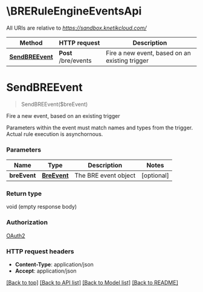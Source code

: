 # \BRERuleEngineEventsApi

All URIs are relative to *https://sandbox.knetikcloud.com/*

Method | HTTP request | Description
------------- | ------------- | -------------
[**SendBREEvent**](BRERuleEngineEventsApi.md#SendBREEvent) | **Post** /bre/events | Fire a new event, based on an existing trigger


# **SendBREEvent**
> SendBREEvent($breEvent)

Fire a new event, based on an existing trigger

Parameters within the event must match names and types from the trigger. Actual rule execution is asynchornous.


### Parameters

Name | Type | Description  | Notes
------------- | ------------- | ------------- | -------------
 **breEvent** | [**BreEvent**](BreEvent.md)| The BRE event object | [optional] 

### Return type

void (empty response body)

### Authorization

[OAuth2](../README.md#OAuth2)

### HTTP request headers

 - **Content-Type**: application/json
 - **Accept**: application/json

[[Back to top]](#) [[Back to API list]](../README.md#documentation-for-api-endpoints) [[Back to Model list]](../README.md#documentation-for-models) [[Back to README]](../README.md)

